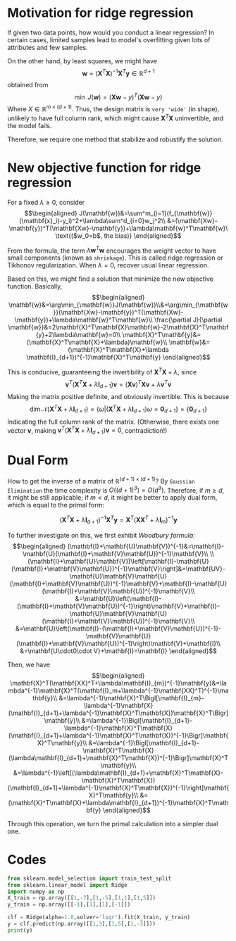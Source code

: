 # Motivation for ridge regression

If given two data points, how would you conduct a linear regression? In certain cases, limited samples lead to model's overfitting given lots of attributes and few samples.

On the other hand, by least squares, we might have
$$
\mathbf{w}=(\mathbf{X}^T\mathbf{X})^{-1}\mathbf{X}^T\mathbf{y}\in\mathbb{R}^{d+1}
$$
obtained from
$$
\min\ J(\mathbf{w})=(\mathbf{Xw}-y)^T(\mathbf{Xw}-y)
$$
Where $X\in\mathbb{R}^{m\times(d+1)}$. Thus, the design matrix is `very 'wide'` (in shape), unlikely to have full column rank, which might cause $\mathbf{X}^T\mathbf{X}$ uninvertible, and the model fails.

Therefore, we require one method that stabilize and robustify the solution.

# New objective function for ridge regression

For a fixed $\lambda\geq0$, consider
$$\begin{aligned}
J(\mathbf{w})&=\sum^m_{i=1}(f_{\mathbf{w}}(\mathbf{x}_i)-y_i)^2+\lambda\sum^d_{i=0}w_j^2\\
&=(\mathbf{Xw}-\mathbf{y})^T(\mathbf{Xw}-\mathbf{y})+\lambda\mathbf{w}^T\mathbf{w}\ \text{($w_0=b$, the bias)}
\end{aligned}$$

From the formula, the term $\lambda\mathbf{w}^T\mathbf{w}$ encourages the weight vector to have small components (known as `shrinkage`). This is called ridge regression or Tikhonov regularization. When $\lambda=0$, recover usual linear regression.

Based on this, we might find a solution that minimize the new objective function. Basically,
$$\begin{aligned}
\mathbf{w}&=\arg\min_{\mathbf{w}}J(\mathbf{w})\\&=\arg\min_{\mathbf{w}}(\mathbf{Xw}-\mathbf{y})^T(\mathbf{Xw}-\mathbf{y})+\lambda\mathbf{w}^T\mathbf{w}\\
\frac{\partial J}{\partial \mathbf{w}}&=2\mathbf{X}^T\mathbf{X}\mathbf{w}-2\mathbf{X}^T\mathbf{y}+2\lambda\mathbf{w}=0\\
\mathbf{X}^T\mathbf{y}&=(\mathbf{X}^T\mathbf{X}+\lambda)\mathbf{w}\\
\mathbf{w}&=(\mathbf{X}^T\mathbf{X}+\lambda \mathbf{I}_{d+1})^{-1}\mathbf{X}^T\mathbf{y}
\end{aligned}$$

This is conducive, guaranteeing the invertibility of $\mathbf{X}^T\mathbf{X}+\lambda$, since
$$
\mathbf{v}^T(\mathbf{X}^T\mathbf{X}+\lambda \mathbf{I}_{d+1})\mathbf{v}=(\mathbf{Xv})^T\mathbf{Xv}+\lambda\mathbf{v}^T\mathbf{v}
$$
Making the matrix positive definite, and obviously invertible. This is because
$$
\dim \mathcal{N}(\mathbf{X}^T\mathbf{X}+\lambda \mathbf{I}_{d+1})=\{\omega|(\mathbf{X}^T\mathbf{X}+\lambda \mathbf{I}_{d+1})\omega=\mathbf{0}_{d+1}\}=\{\mathbf{0}_{d+1}\}
$$
Indicating the full column rank of the matrix. (Otherwise, there exists one vector $\mathbf{v}$, making $\mathbf{v}^T(\mathbf{X}^T\mathbf{X}+\lambda \mathbf{I}_{d+1})\mathbf{v}=0$, contradiction!)

# Dual Form

How to get the inverse of a matrix of $\mathbb{R}^{(d+1)\times(d+1)}$? By `Gaussian Elimination` the time complexity is $O((d+1)^3)=O(d^3)$. Therefore, if $m\geq d$, it might be still applicable; if $m<d$, it might be better to apply dual form, which is equal to the primal form:

$$
(\mathbf{X}^T\mathbf{X}+\lambda\mathbf{I}_{d+1})^{-1}\mathbf{X}^T\mathbf{y}=\mathbf{X}^T(\mathbf{X}\mathbf{X}^T+\lambda\mathbf{I}_{m})^{-1}\mathbf{y}
$$

To further investigate on this, we first exhibit *Woodbury formula*:
$$\begin{aligned}
(\mathbf{I}+\mathbf{U}\mathbf{V})^{-1}&=\mathbf{I}-\mathbf{U}(\mathbf{I}+\mathbf{V}\mathbf{U})^{-1}\mathbf{V}\\
\\
(\mathbf{I}+\mathbf{U}\mathbf{V})\left[\mathbf{I}-\mathbf{U}(\mathbf{I}+\mathbf{V}\mathbf{U})^{-1}\mathbf{V}\right]&=\mathbf{UV}-\mathbf{U}\mathbf{V}\mathbf{U}(\mathbf{I}+\mathbf{V}\mathbf{U})^{-1}\mathbf{V}+\mathbf{I}-\mathbf{U}(\mathbf{I}+\mathbf{V}\mathbf{U})^{-1}\mathbf{V}\\
&=\mathbf{U}\left(\mathbf{I}-(\mathbf{I}+\mathbf{V}\mathbf{U})^{-1}\right)\mathbf{V}+\mathbf{I}-\mathbf{U}\mathbf{V}\mathbf{U}(\mathbf{I}+\mathbf{V}\mathbf{U})^{-1}\mathbf{V}\\
&=\mathbf{U}\left(\mathbf{I}-(\mathbf{I}+\mathbf{V}\mathbf{U})^{-1}-\mathbf{V}\mathbf{U}(\mathbf{I}+\mathbf{V}\mathbf{U})^{-1}\right)\mathbf{V}+\mathbf{I}\\
&=\mathbf{U\cdot0\cdot V}+\mathbf{I}=\mathbf{I}
\end{aligned}$$

Then, we have
$$\begin{aligned}
\mathbf{X}^T(\mathbf{XX}^T+\lambda\mathbf{I}_{m})^{-1}\mathbf{y}&=\lambda^{-1}\mathbf{X}^T(\mathbf{I}_m+\lambda^{-1}\mathbf{XX}^T)^{-1}\mathbf{y}\\
&=\lambda^{-1}\mathbf{X}^T\Bigl[\mathbf{I}_{m}-\lambda^{-1}\mathbf{X}(\mathbf{I}_{d+1}+\lambda^{-1}\mathbf{X}^T\mathbf{X})\mathbf{X}^T\Bigr]\mathbf{y}\\
&=\lambda^{-1}\Bigl[\mathbf{I}_{d+1}-\lambda^{-1}\mathbf{X}^T\mathbf{X}(\mathbf{I}_{d+1}+\lambda^{-1}\mathbf{X}^T\mathbf{X})^{-1}\Bigr]\mathbf{X}^T\mathbf{y}\\
&=\lambda^{-1}\Bigl[\mathbf{I}_{d+1}-\mathbf{X}^T\mathbf{X}(\lambda\mathbf{I}_{d+1}+\mathbf{X}^T\mathbf{X})^{-1}\Bigr]\mathbf{X}^T\mathbf{y}\\
&=\lambda^{-1}\left[(\lambda\mathbf{I}_{d+1}+\mathbf{X}^T\mathbf{X}-\mathbf{X}^T\mathbf{X})(\mathbf{I}_{d+1}+\lambda^{-1}\mathbf{X}^T\mathbf{X})^{-1}\right]\mathbf{X}^T\mathbf{y}\\
&=(\mathbf{X}^T\mathbf{X}+\lambda\mathbf{I}_{d+1})^{-1}\mathbf{X}^T\mathbf{y}
\end{aligned}$$

Through this operation, we turn the primal calculation into a simpler dual one.


# Codes

```python
from sklearn.model_selection import train_test_split
from sklearn.linear_model import Ridge
import numpy as np
X_train = np.array([[1,-7],[1,-5],[1,1],[1,5]])
y_train = np.array([[-1],[1],[1],[-1]])

clf = Ridge(alpha=1.0,solver='lsqr').fit(X_train, y_train)
y = clf.predict(np.array([[1,3],[1,5],[1,-3]]))
print(y)
```
